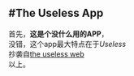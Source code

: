 #The Useless App
---

首先，**这是个没什么用的APP**，  
没错，这个app最大特点在于*Useless*  
抄袭自[the useless web](http://www.theuselessweb.com/)  
以上。
